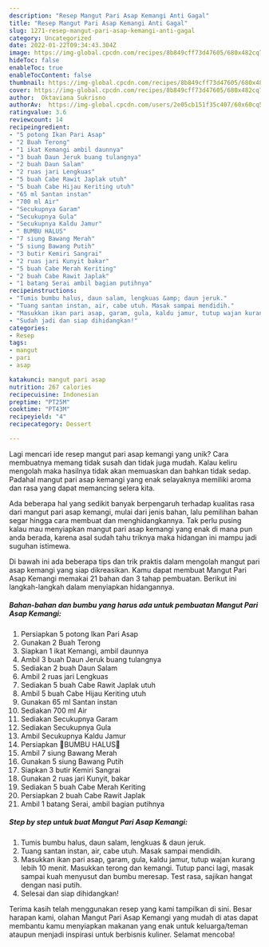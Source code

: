 ```yaml
---
description: "Resep Mangut Pari Asap Kemangi Anti Gagal"
title: "Resep Mangut Pari Asap Kemangi Anti Gagal"
slug: 1271-resep-mangut-pari-asap-kemangi-anti-gagal
category: Uncategorized
date: 2022-01-22T09:34:43.304Z
image: https://img-global.cpcdn.com/recipes/8b849cff73d47605/680x482cq70/mangut-pari-asap-kemangi-foto-resep-utama.jpg
hideToc: false
enableToc: true
enableTocContent: false
thumbnail: https://img-global.cpcdn.com/recipes/8b849cff73d47605/680x482cq70/mangut-pari-asap-kemangi-foto-resep-utama.jpg
cover: https://img-global.cpcdn.com/recipes/8b849cff73d47605/680x482cq70/mangut-pari-asap-kemangi-foto-resep-utama.jpg
author:  Oktaviana Sukrisno
authorAv:  https://img-global.cpcdn.com/users/2e05cb151f35c407/60x60cq50/avatar.jpg
ratingvalue: 3.6
reviewcount: 14
recipeingredient:
- "5 potong Ikan Pari Asap"
- "2 Buah Terong"
- "1 ikat Kemangi ambil daunnya"
- "3 buah Daun Jeruk buang tulangnya"
- "2 buah Daun Salam"
- "2 ruas jari Lengkuas"
- "5 buah Cabe Rawit Japlak utuh"
- "5 buah Cabe Hijau Keriting utuh"
- "65 ml Santan instan"
- "700 ml Air"
- "Secukupnya Garam"
- "Secukupnya Gula"
- "Secukupnya Kaldu Jamur"
- " BUMBU HALUS"
- "7 siung Bawang Merah"
- "5 siung Bawang Putih"
- "3 butir Kemiri Sangrai"
- "2 ruas jari Kunyit bakar"
- "5 buah Cabe Merah Keriting"
- "2 buah Cabe Rawit Japlak"
- "1 batang Serai ambil bagian putihnya"
recipeinstructions:
- "Tumis bumbu halus, daun salam, lengkuas &amp; daun jeruk."
- "Tuang santan instan, air, cabe utuh. Masak sampai mendidih."
- "Masukkan ikan pari asap, garam, gula, kaldu jamur, tutup wajan kurang lebih 10 menit. Masukkan terong dan kemangi. Tutup panci lagi, masak sampai kuah menyusut dan bumbu meresap. Test rasa, sajikan hangat dengan nasi putih."
- "Sudah jadi dan siap dihidangkan!"
categories:
- Resep
tags:
- mangut
- pari
- asap

katakunci: mangut pari asap 
nutrition: 267 calories
recipecuisine: Indonesian
preptime: "PT25M"
cooktime: "PT43M"
recipeyield: "4"
recipecategory: Dessert

---
```



Lagi mencari ide resep mangut pari asap kemangi yang unik? Cara membuatnya memang tidak susah dan tidak juga mudah. Kalau keliru mengolah maka hasilnya tidak akan memuaskan dan bahkan tidak sedap. Padahal mangut pari asap kemangi yang enak selayaknya memiliki aroma dan rasa yang dapat memancing selera kita.




Ada beberapa hal yang sedikit banyak berpengaruh terhadap kualitas rasa dari mangut pari asap kemangi, mulai dari jenis bahan, lalu pemilihan bahan segar hingga cara membuat dan menghidangkannya. Tak perlu pusing kalau mau menyiapkan mangut pari asap kemangi yang enak di mana pun anda berada, karena asal sudah tahu triknya maka hidangan ini mampu jadi suguhan istimewa.


Di bawah ini ada beberapa tips dan trik praktis dalam mengolah mangut pari asap kemangi yang siap dikreasikan. Kamu dapat membuat Mangut Pari Asap Kemangi memakai 21 bahan dan 3 tahap pembuatan. Berikut ini langkah-langkah dalam menyiapkan hidangannya.

<!--inarticleads1-->

##### Bahan-bahan dan bumbu yang harus ada untuk pembuatan Mangut Pari Asap Kemangi:

1. Persiapkan 5 potong Ikan Pari Asap
1. Gunakan 2 Buah Terong
1. Siapkan 1 ikat Kemangi, ambil daunnya
1. Ambil 3 buah Daun Jeruk buang tulangnya
1. Sediakan 2 buah Daun Salam
1. Ambil 2 ruas jari Lengkuas
1. Sediakan 5 buah Cabe Rawit Japlak utuh
1. Ambil 5 buah Cabe Hijau Keriting utuh
1. Gunakan 65 ml Santan instan
1. Sediakan 700 ml Air
1. Sediakan Secukupnya Garam
1. Sediakan Secukupnya Gula
1. Ambil Secukupnya Kaldu Jamur
1. Persiapkan  🌰BUMBU HALUS🌰
1. Ambil 7 siung Bawang Merah
1. Gunakan 5 siung Bawang Putih
1. Siapkan 3 butir Kemiri Sangrai
1. Gunakan 2 ruas jari Kunyit, bakar
1. Sediakan 5 buah Cabe Merah Keriting
1. Persiapkan 2 buah Cabe Rawit Japlak
1. Ambil 1 batang Serai, ambil bagian putihnya




<!--inarticleads2-->

##### Step by step untuk buat Mangut Pari Asap Kemangi:

1. Tumis bumbu halus, daun salam, lengkuas &amp; daun jeruk.
1. Tuang santan instan, air, cabe utuh. Masak sampai mendidih.
1. Masukkan ikan pari asap, garam, gula, kaldu jamur, tutup wajan kurang lebih 10 menit. Masukkan terong dan kemangi. Tutup panci lagi, masak sampai kuah menyusut dan bumbu meresap. Test rasa, sajikan hangat dengan nasi putih.
1. Selesai dan siap dihidangkan!



Terima kasih telah menggunakan resep yang kami tampilkan di sini. Besar harapan kami, olahan Mangut Pari Asap Kemangi yang mudah di atas dapat membantu kamu menyiapkan makanan yang enak untuk keluarga/teman ataupun menjadi inspirasi untuk berbisnis kuliner. Selamat mencoba!
